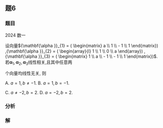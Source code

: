 ## 题6
### 题目
2024 数一 

设向量${\mathbf{\alpha }}_{1} = ( \begin{matrix} a \\  1 \\   - 1 \\  1 \end{matrix}) ,{\mathbf{\alpha }}_{2} = ( \begin{array}{l} 1 \\  1 \\  0 \\  a \end{array}) ,{\mathbf{\alpha }}_{3} = ( \begin{matrix} 1 \\  a \\   - 1 \\   - 1 \\  1 \end{matrix})$. 若${\mathbf{\alpha }}_{1},{\mathbf{\alpha }}_{2},{\mathbf{\alpha }}_{3}$线性相关,且其中任意两

个向量均线性无关, 则

A. $a = 1, b \neq   - 1$. 
B. $a = 1, b =  - 1$.

C. $a \neq   - 2, b = 2$. 
D. $a =  - 2, b = 2$.
### 分析

### 解